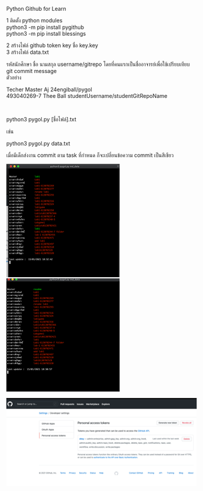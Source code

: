 Python Github for Learn<br/>

1 ติดตั้ง python modules<br/>
python3 -m pip install pygithub<br/>
python3 -m pip install  blessings <br/>


2 สร้างไฟล์ github token key ชื่อ key.key<br/>
3 สร้างไฟล์ data.txt<br/>

รหัสนักศึกษา ชื่อ นามสกุล username/gitrepo โดยที่คนแรกเป็นชื่ออาจารย์เพื่อใช้เปรียบเทียบ git commit message
<br/>
ตัวอย่าง

Techer Master Aj 24engiball/pygol<br/>
493040269-7 Thee Ball studentUsername/studentGitRepoName<br/>

<br/>

python3 pygol.py [ชื่อไฟล์].txt<br/>

เช่น<br/>

python3 pygol.py data.txt


เมื่อมีเด็กส่งงาน commit ตาม task ที่กำหนด ก็จะเปลี่ยนข้อความ commit เป็นสีเขียว

![](ex2.png) ![](ex.png)


![](githubsetting.png)
